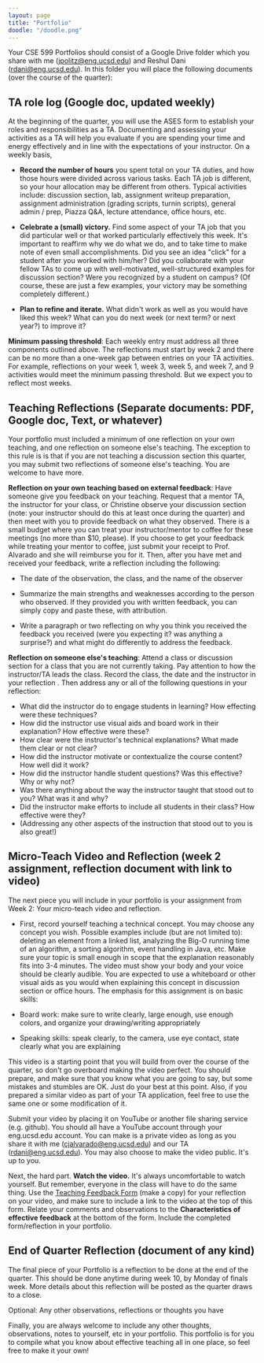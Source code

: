 ```yaml
---
layout: page
title: "Portfolio"
doodle: "/doodle.png"
---
```


Your CSE 599 Portfolios should consist of a Google Drive folder which you share
with me (jpolitz@eng.ucsd.edu) and Reshul Dani (rdani@eng.ucsd.edu).    In this
folder you will place the following documents (over the course of the quarter):

## TA role log (Google doc, updated weekly)

At the beginning of the quarter, you will use the ASES form to establish your
roles and responsibilities as a TA. Documenting and assessing your activities
as a TA will help you evaluate if you are spending your time and energy
effectively and in line with the expectations of your instructor. On a weekly
basis,

- **Record the number of hours** you spent total on your TA duties, and how those
  hours were divided across various tasks. Each TA job is different, so your
  hour allocation may be different from others. Typical activities include:
  discussion section, lab, assignment writeup preparation, assignment
  administration (grading scripts, turnin scripts), general admin / prep,
  Piazza Q&A, lecture attendance, office hours, etc.

- **Celebrate a (small) victory.** Find some aspect of your TA job that you did
  particular well or that worked particularly effectively this week. It's
  important to reaffirm why we do what we do, and to take time to make note of
  even small accomplishments. Did you see an idea "click" for a student after
  you worked with him/her? Did you collaborate with your fellow TAs to come up
  with well-motivated, well-structured examples for discussion section? Were
  you recognized by a student on campus? (Of course, these are just a few
  examples, your victory may be something completely different.)

- **Plan to refine and iterate.** What didn't work as well as you would have
  liked this week? What can you do next week (or next term? or next year?) to
  improve it? 

**Minimum passing threshold**: Each weekly entry must address all three
components outlined above. The reflections must start by week 2 and there can
be no more than a one-week gap between entries on your TA activities. For
example, reflections on your week 1, week 3, week 5, and week 7, and 9
activities would meet the minimum passing threshold.  But we expect you to
reflect most weeks.


## Teaching Reflections (Separate documents: PDF, Google doc, Text, or whatever)

Your portfolio must included a minimum of one reflection on your own teaching,
and one reflection on someone else's teaching.    The exception to this rule is
is that if you are not teaching a discussion section this quarter, you may
submit two reflections of someone else's teaching.  You are welcome to have
more.  

**Reflection on your own teaching based on external feedback**:  Have someone give
you feedback on your teaching.  Request that a mentor TA, the instructor for
your class, or Christine observe your discussion section (note: your instructor
should do this at least once during the quarter) and then meet with you to
provide feedback on what they observed.   There is a small budget where you can
treat your instructor/mentor to coffee for these meetings (no more than $10,
please).   If you choose to get your feedback while treating your mentor to
coffee, just submit your receipt to Prof. Alvarado and she will reimburse you
for it.  Then, after you have met and received your feedback, write a
reflection including the following:

- The date of the observation, the class, and the name of the observer

- Summarize the main strengths and weaknesses according to the person who
  observed.  If they provided you with written feedback, you can simply copy
  and paste these, with attribution.

- Write a paragraph or two reflecting on why you think you received the
  feedback you received (were you expecting it?  was anything a surprise?) and
  what might do differently to address the feedback.  

**Reflection on someone else's teaching**: Attend a class or discussion section
for a class that you are not currently taking.  Pay attention to how the
instructor/TA leads the class.  Record the class, the date and the instructor
in your reflection .  Then address any or all of the following questions in
your reflection: 


- What did the instructor do to engage students in learning?  How effecting were these techniques?
- How did the instructor use visual aids and board work in their explanation?  How effective were these?
- How clear were the instructor's technical explanations?   What made them clear or not clear?
- How did the instructor motivate or contextualize the course content?  How well did it work?
- How did the instructor handle student questions?  Was this effective?  Why or why not?
- Was there anything about the way the instructor taught that stood out to you?  What was it and why?
- Did the instructor make efforts to include all students in their class?  How effective were they?
- (Addressing any other aspects of the instruction that stood out to you is also great!)

## Micro-Teach Video and Reflection (week 2 assignment, reflection document with link to video)

The next piece you will include in your portfolio is your assignment from Week
2: Your micro-teach video and reflection.   

- First, record yourself teaching a technical concept. You may choose any
  concept you wish. Possible examples include (but are not limited to):
  deleting an element from a linked list, analyzing the Big-O running time of
  an algorithm, a sorting algorithm, event handling in Java, etc. Make sure
  your topic is small enough in scope that the explanation reasonably fits into
  3-4 minutes. The video must show your body and your voice should be clearly
  audible. You are expected to use a whiteboard or other visual aids as you
  would when explaining this concept in discussion section or office hours. The
  emphasis for this assignment is on basic skills:

- Board work: make sure to write clearly, large enough, use enough colors, and organize your drawing/writing appropriately
- Speaking skills: speak clearly, to the camera, use eye contact, state clearly what you are explaining

This video is a starting point that you will build from over the course of the
quarter, so don't go overboard making the video perfect. You should prepare,
and make sure that you know what you are going to say, but some mistakes and
stumbles are OK. Just do your best at this point. Also, if you prepared a
similar video as part of your TA application, feel free to use the same one or
some modification of it. 

Submit your video by placing it on YouTube or another file sharing service
(e.g. github). You should all have a YouTube account through your eng.ucsd.edu
account. You can make is a private video as long as you share it with me
(cjalvarado@eng.ucsd.edu) and our TA (rdani@eng.ucsd.edu). You may also choose
to make the video public. It's up to you. 

Next, the hard part. **Watch the video.** It's always uncomfortable to watch
yourself. But remember, everyone in the class will have to do the same thing.
Use the [Teaching Feedback
Form](https://drive.google.com/open?id=1lO-zdS7y8PczGe9W8ohqKocjrMhJWd4VtELZvewNAQs)
(make a copy) for your reflection on your video, and make sure to include a
link to the video  at the top of this form. Relate your comments and
observations to the **Characteristics of effective feedback** at the bottom of
the form.  Include the completed form/reflection in your portfolio. 

## End of Quarter Reflection (document of any kind)

The final piece of your Portfolio is a reflection to be done at the end of the
quarter.   This should be done anytime during week 10, by Monday of finals
week.  More details about this reflection will be posted as the quarter draws
to a close.  

Optional: Any other observations, reflections or thoughts you have

Finally, you are always welcome to include any other thoughts, observations,
notes to yourself, etc in your portfolio.  This portfolio is for you to compile
what you know about effective teaching all in one place, so feel free to make
it your own!

